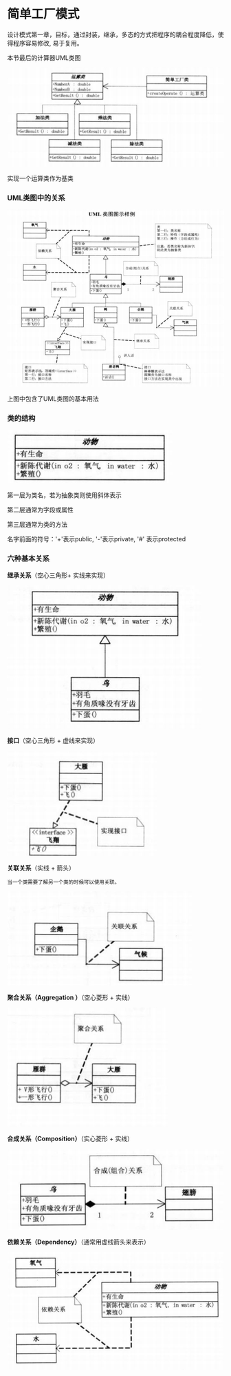 # 简单工厂模式

设计模式第一章，目标，通过封装，继承，多态的方式把程序的耦合程度降低，使得程序容易修改, 易于复用。

本节最后的计算器UML类图

![image-20210511230344041](.\Images\image-20210511230344041.png)



实现一个运算类作为基类



### UML类图中的关系

![image-20210511235505511](.\Images\image-20210511235505511.png)

上图中包含了UML类图的基本用法

### 类的结构

![image-20210512001559712](.\Images\image-20210512001613059.png)



第一层为类名，若为抽象类则使用斜体表示

第二层通常为字段或属性

第三层通常为类的方法



名字前面的符号：'+'表示public, '-'表示private, '#' 表示protected

### 六种基本关系

**继承关系**（空心三角形+ 实线来实现）

![image-20210512000127653](.\Images\image-20210512000127653.png)

**接口**（空心三角形 + 虚线来实现）

![image-20210512000318873](.\Images\image-20210512000318873.png)

**关联关系**（实线 + 箭头）

```
当一个类需要了解另一个类的时候可以使用关联。
```

![image-20210512000651889](.\Images\image-20210512000651889.png)





**聚合关系（Aggregation ）**（空心菱形 + 实线）

![image-20210512000917501](.\Images\image-20210512000917501.png)

**合成关系（Composition）**（实心菱形 + 实线）

![image-20210512001126713](.\Images\image-20210512001126713.png)



**依赖关系（Dependency）**（通常用虚线箭头来表示）

![image-20210512002124714](.\Images\image-20210512002124714.png)

